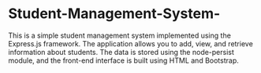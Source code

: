 # Student-Management-System-
This is a simple student management system implemented using the Express.js framework. The application allows you to add, view, and retrieve information about students. The data is stored using the node-persist module, and the front-end interface is built using HTML and Bootstrap.
